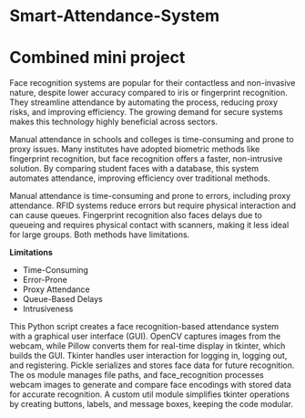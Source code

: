 # Smart-Attendance-System
# Combined mini project 


Face recognition systems are popular for their contactless and non-invasive nature, despite lower accuracy compared to iris or fingerprint recognition. They streamline attendance by automating the process, reducing proxy risks, and improving efficiency. The growing demand for secure systems makes this technology highly beneficial across sectors.

Manual attendance in schools and colleges is time-consuming and prone to proxy issues. Many institutes have adopted biometric methods like fingerprint recognition, but face recognition offers a faster, non-intrusive solution. By comparing student faces with a database, this system automates attendance, improving efficiency over traditional methods.

Manual attendance is time-consuming and prone to errors, including proxy attendance. RFID systems reduce errors but require physical interaction and can cause queues. Fingerprint recognition also faces delays due to queueing and requires physical contact with scanners, making it less ideal for large groups. Both methods have limitations.

**Limitations**  
- Time-Consuming  
- Error-Prone  
- Proxy Attendance  
- Queue-Based Delays  
- Intrusiveness

This Python script creates a face recognition-based attendance system with a graphical user interface (GUI). OpenCV captures images from the webcam, while Pillow converts them for real-time display in tkinter, which builds the GUI. Tkinter handles user interaction for logging in, logging out, and registering. Pickle serializes and stores face data for future recognition. The os module manages file paths, and face_recognition processes webcam images to generate and compare face encodings with stored data for accurate recognition. A custom util module simplifies tkinter operations by creating buttons, labels, and message boxes, keeping the code modular.

